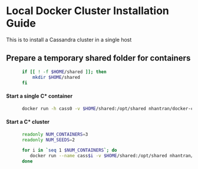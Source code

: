# Local Docker Cluster Installation Guide
This is to install a Cassandra cluster in a single host

## Prepare a temporary shared folder for containers
```bash
      if [[ ! -f $HOME/shared ]]; then
          mkdir $HOME/shared
      fi
```

#### Start a single C* container
```bash
      docker run -h cass0 -v $HOME/shared:/opt/shared nhantran/docker-cassandra20
```
#### Start a C* cluster
```bash
      readonly NUM_CONTAINERS=3
      readonly NUM_SEEDS=2

      for i in `seq 1 $NUM_CONTAINERS`; do
         docker run --name cass$i -v $HOME/shared:/opt/shared nhantran/docker-cassandra20 $NUM_CONTAINERS $NUM_SEEDS &
      done
```